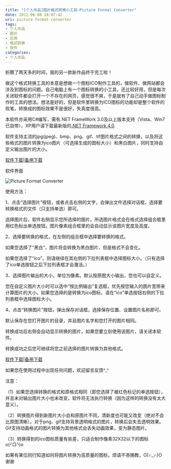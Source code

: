 ```yaml
---
title: "[个人作品]图片格式转换小工具—Picture Format Converter"
date: 2011-06-08 16:07:42
uri: picture-format-converter
tags: 
- 个人作品
- 图片
- 应用
- 格式转换
- 软件
categories: 
- 个人作品
---
```


折腾了两天多的时间，我的另一款新作品终于完工啦！

做这个格式转换工具的本意是想做一个图标ICO制作工具的，做软件、做网站都会涉及到图标的问题。自己电脑上有一个图标转换的小工具，还比较好用，但是每次关闭软件都会打开一个不存在的网页，感觉很不爽，于是就有了自己动手做图标制作的工具的想法。想法是好的，但是软件里转换为ICO图标的功能却是整个软件的败笔，转换成的图标效果不是很好，失真度很高。

本软件亦采用C#编写，需有.NET FrameWork 3.0及以上版本支持（Vista、Win7已自带），XP用户请下载最新版的[.NET Framework 4.0](http://www.microsoft.com/downloads/info.aspx?na=41&amp;SrcFamilyId=0A391ABD-25C1-4FC0-919F-B21F31AB88B7&amp;SrcDisplayLang=zh-cn&amp;u=http%3a%2f%2fdownload.microsoft.com%2fdownload%2f9%2f5%2fA%2f95A9616B-7A37-4AF6-BC36-D6EA96C8DAAE%2fdotNetFx40_Full_x86_x64.exe ".Net Framework4.0官方下载").

软件支持主流的jpg(jpeg)、bmp、png、gif、tif图片格式之间的转换，以及将这些格式的图片转换为ico图片（可选择生成的图标大小）和黑白图片，同时支持自定义输出图片的大小。

[软件下载](http://dl.dbank.com/c09bvhqv5m "数据银行下载")|[备用下载](http://good.gd/1261963.htm "即得下载")

软件界面

![Picture Format Converter](https://yqmfyg.bn1.livefilestore.com/y2pH2JtesI0g_KuDd4po0wseiOg9015rVTKUtxLh86IA19QbpwTk_NjqSxcuzmKKK_3ZG7BsKHPONiLt8gD7y0041Hfi4-cDRF62W_G-NJepek/picconvert.jpg?psid=1)

使用方法：

1、点击“选择图片”按钮，或者点击右侧的文字，会弹出文件选择对话框，选择要转换格式的文件（只支持单选）即可。

选择图片后，软件右侧显示您所选择的图片。所选图片格式会在格式选择组合框里用红色标出单选按钮。图片像素组合框里的会自动显示该图片宽度及高度。

2、选择要转换的格式，在左侧的组合框中选择要转换的格式。

如果您选择了“黑白”，图片将会转换为黑白图片，但是格式不会变化。

如果您选择了“ico”，则请继续在其右侧的下拉列表框中选择图标大小。（只有选择了ico单选按钮之后下拉列表框才会激活。）

3、选择图片输出的大小，单位为像素。默认按原图大小输出，您也可以自定义。

您在自定义图片大小时可以选中“按比例输出”复选框，优先按您输入的图片宽带来计算图片的大小。如果您选择的是转换为ico图标，请在“ico”单选按钮右侧的下拉列表框中选择图标大小。

4、点击“转换图片”按钮，弹出保存对话框，选择保存位置、设置图片名称即可。

默认保存在您打开图片的目录，并且图片名字和您打开的图片相同。

转换成功后右侧会自动显示转换的图片，如果您要立刻使用该图片，请关闭本软件。

转换成功之后您可继续将您之前选择的图片转换为其他格式。

 [软件下载](http://dl.dbank.com/c09bvhqv5m "数据银行下载")|[备用下载](http://good.gd/1261963.htm "即得下载")

如果您在使用过程中出现任何问题，欢迎留言反馈^_^

注意：

（1）如果您选择转换的格式和原格式相同（即您选择了被红色标记的单选按钮），并且未对输出图片大小也未改变，软件将无法执行转换（因为这样的转换没有太大意义）。

（2）转换图片得到新图片大小会和原图片不同，清新度也可能又改变（绝对不会比原图清晰）。对于png、gif支持背景透明格式的图片，转换后会失去透明效果。Gif支持动画格式的图片转换为其他格式会丢失动画效果，变为静态图片。

（3）转换得到的ico图标质量有些差，只适合制作像素32X32以下的图标o(╯□╰)o

如果有某位同行知道如何将图片转换为高质量的图标，烦请不吝赐教，O(∩_∩)O谢谢
